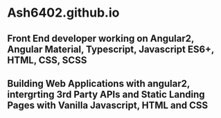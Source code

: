 # Ash6402.github.io

## Front End developer working on Angular2, Angular Material, Typescript, Javascript ES6+, HTML, CSS, SCSS
## Building Web Applications with angular2, intergrting 3rd Party APIs and Static Landing Pages with Vanilla Javascript, HTML and CSS
